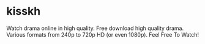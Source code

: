 # kisskh
Watch drama online in high quality. Free download high quality drama. Various formats from 240p to 720p HD (or even 1080p). Feel Free To Watch!

